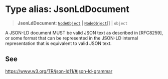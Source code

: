 # Type alias: JsonLdDocument

> **JsonLdDocument**: [`NodeObject`](../interfaces/NodeObject.md) \| [`NodeObject`](../interfaces/NodeObject.md)[] \| `object`

A JSON-LD document MUST be valid JSON text as described in [RFC8259],
or some format that can be represented in the JSON-LD internal representation
that is equivalent to valid JSON text.

## See

https://www.w3.org/TR/json-ld11/#json-ld-grammar
